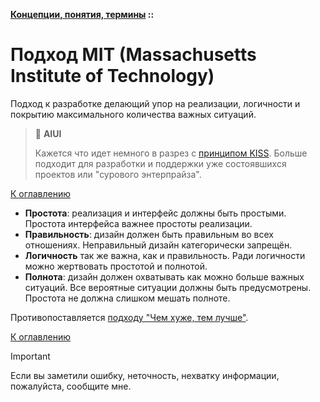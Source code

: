 **[Концепции, понятия, термины](../README.md#concepts) ::**
# Подход MIT (Massachusetts Institute of Technology)

Подход к разработке делающий упор на реализации, логичности и покрытию максимального количества важных ситуаций.

> :thinking: **AIUI**
>
> Кажется что идет немного в разрез с [принципом KISS](kiss.md). Больше подходит для разработки и поддержки уже состоявшихся проектов или "сурового энтерпрайза".

[К оглавлению](../README.md#concepts)

- **Простота**: реализация и интерфейс должны быть простыми. Простота интерфейса важнее простоты реализации.
- **Правильность**: дизайн должен быть правильным во всех отношениях. Неправильный дизайн категорически запрещён.
- **Логичность** так же важна, как и правильность. Ради логичности можно жертвовать простотой и полнотой.
- **Полнота**: дизайн должен охватывать как можно больше важных ситуаций. Все вероятные ситуации должны быть предусмотрены. Простота не должна слишком мешать полноте.

Противопоставляется [подходу "Чем хуже, тем лучше"](worse-is-better.md).

[К оглавлению](../README.md#concepts)

> [!IMPORTANT]
> Если вы заметили ошибку, неточность, нехватку информации, пожалуйста, сообщите мне.
